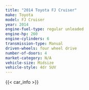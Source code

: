 ```yaml
---
title: "2014 Toyota FJ Cruiser"
make: Toyota
model: FJ Cruiser
year: 2014
engine-fuel-type: regular unleaded
engine-hp: 260
engine-cylinders: 6
transmission-type: Manual
driven-wheels: four wheel drive
number-of-doors: 4
market-category: N/A
vehicle-size: Midsize
vehicle-style: 4dr SUV
---
```


{{< car_info >}}
